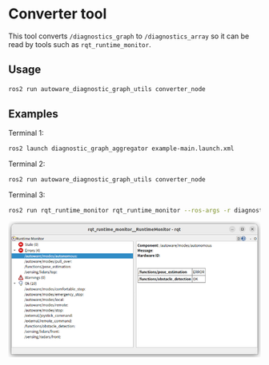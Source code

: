 # Converter tool

This tool converts `/diagnostics_graph` to `/diagnostics_array` so it can be read by tools such as `rqt_runtime_monitor`.

## Usage

```bash
ros2 run autoware_diagnostic_graph_utils converter_node
```

## Examples

Terminal 1:

```bash
ros2 launch diagnostic_graph_aggregator example-main.launch.xml
```

Terminal 2:

```bash
ros2 run autoware_diagnostic_graph_utils converter_node
```

Terminal 3:

```bash
ros2 run rqt_runtime_monitor rqt_runtime_monitor --ros-args -r diagnostics:=diagnostics_array
```

![rqt_runtime_monitor](./images/rqt_runtime_monitor.png)

